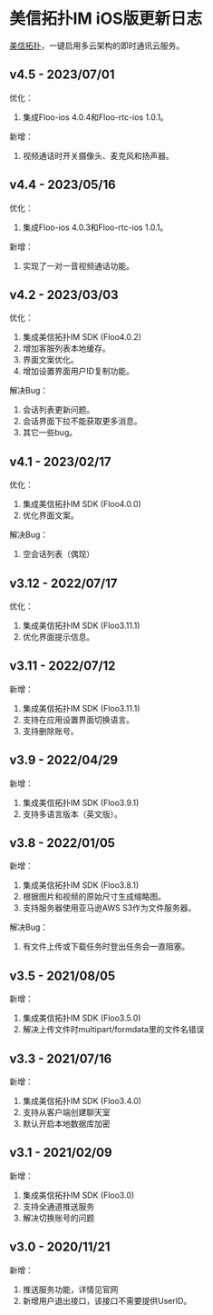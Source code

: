 # 美信拓扑IM iOS版更新日志

[美信拓扑](www.maximtop.com)，一键启用多云架构的即时通讯云服务。

## v4.5 - 2023/07/01

优化：

1. 集成Floo-ios 4.0.4和Floo-rtc-ios 1.0.1。

新增：

1. 视频通话时开关摄像头、麦克风和扬声器。


## v4.4 - 2023/05/16

优化：

1. 集成Floo-ios 4.0.3和Floo-rtc-ios 1.0.1。

新增：

1. 实现了一对一音视频通话功能。

## v4.2 - 2023/03/03

优化：

1. 集成美信拓扑IM SDK (Floo4.0.2)
2. 增加客服列表本地缓存。
3. 界面文案优化。
4. 增加设置界面用户ID复制功能。


解决Bug：
1. 会话列表更新问题。
2. 会话界面下拉不能获取更多消息。
3. 其它一些bug。


## v4.1 - 2023/02/17

优化：

1. 集成美信拓扑IM SDK (Floo4.0.0)
2. 优化界面文案。

解决Bug：
1. 空会话列表（偶现）

## v3.12 - 2022/07/17

优化：

1. 集成美信拓扑IM SDK (Floo3.11.1)
2. 优化界面提示信息。

## v3.11 - 2022/07/12

新增：

1. 集成美信拓扑IM SDK (Floo3.11.1)
2. 支持在应用设置界面切换语言。
3. 支持删除账号。

## v3.9 - 2022/04/29

新增：

1. 集成美信拓扑IM SDK (Floo3.9.1)
2. 支持多语言版本（英文版）。


## v3.8 - 2022/01/05

新增：

1. 集成美信拓扑IM SDK (Floo3.8.1)
2. 根据图片和视频的原始尺寸生成缩略图。
3. 支持服务器使用亚马逊AWS S3作为文件服务器。

解决Bug：

1. 有文件上传或下载任务时登出任务会一直阻塞。

## v3.5 - 2021/08/05

新增：

1. 集成美信拓扑IM SDK (Floo3.5.0)
2. 解决上传文件时multipart/formdata里的文件名错误

## v3.3 - 2021/07/16

新增：

1. 集成美信拓扑IM SDK (Floo3.4.0)
2. 支持从客户端创建聊天室
3. 默认开启本地数据库加密


## v3.1 - 2021/02/09

新增：

1. 集成美信拓扑IM SDK (Floo3.0)
2. 支持全通道推送服务
3. 解决切换账号的问题

## v3.0 - 2020/11/21

新增：

1. 推送服务功能，详情见官网
2. 新增用户退出接口，该接口不需要提供UserID。

